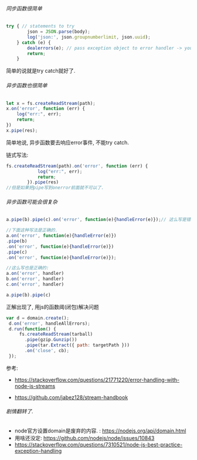 ###### 同步函数很简单

```js
try { // statements to try
        json = JSON.parse(body);    
        log('json:', json.groupnumberlimit, json.uuid);
    } catch (e) {
        dealerrors(e); // pass exception object to error handler -> your own function
        return;
    }
```

简单的说就是try catch就好了.

###### 异步函数也很简单

```js
let x = fs.createReadStream(path);
x.on('error', function (err) {
    log("err:", err);
    return;
})
x.pipe(res);
```

简单地说, 异步函数要去响应error事件, 不能try catch.

链式写法:

```js
fs.createReadStream(path).on('error', function (err) {
            log("err:", err);
            return;
        }).pipe(res)
//但是如果把pipe写到onerror前面就不可以了.
```

###### 异步函数可能会很复杂

```js
a.pipe(b).pipe(c).on('error', function(e){handleError(e)});// 这么写是错的.

//下面这种写法是正确的.
a.on('error', function(e){handleError(e)})
.pipe(b)
.on('error', function(e){handleError(e)})
.pipe(c)
.on('error', function(e){handleError(e)});

//这么写也是正确的:
a.on('error', handler)
b.on('error', handler)
c.on('error', handler)

a.pipe(b).pipe(c)
```

正解出现了, 用js的函数阈(闭包)解决问题

```js
var d = domain.create();
 d.on('error', handleAllErrors);
 d.run(function() {
     fs.createReadStream(tarball)
       .pipe(gzip.Gunzip())
       .pipe(tar.Extract({ path: targetPath }))
       .on('close', cb);
 });
```

参考: 

- https://stackoverflow.com/questions/21771220/error-handling-with-node-js-streams

- https://github.com/jabez128/stream-handbook

###### 剧情翻转了.

- node官方设置domain是废弃的内容. : https://nodejs.org/api/domain.html
- 用啥还没定: https://github.com/nodejs/node/issues/10843
- https://stackoverflow.com/questions/7310521/node-js-best-practice-exception-handling

